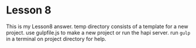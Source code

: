 # Lesson 8
This is my Lesson8 answer.
temp directory consists of a template for a new project.
use gulpfile.js to make a new project or run the hapi server.
run `gulp` in a terminal on project directory for help.
